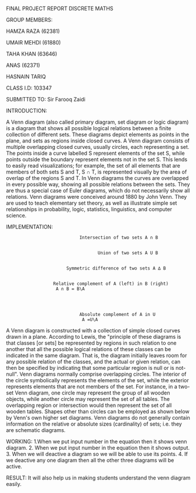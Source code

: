 
FINAL PROJECT REPORT
DISCRETE MATHS 

GROUP MEMBERS:

HAMZA RAZA (62381)

UMAIR MEHDI (61880)

TAHA KHAN (63646)

ANAS (62371)

HASNAIN TARIQ


CLASS I.D: 103347

SUBMITTED TO: Sir Farooq Zaidi






INTRODUCTION:

                              

A Venn diagram (also called primary diagram, set diagram or logic diagram) is a diagram that shows all possible logical relations between a finite collection of different sets. These diagrams depict elements as points in the plane, and sets as regions inside closed curves. A Venn diagram consists of multiple overlapping closed curves, usually circles, each representing a set. The points inside a curve labelled S represent elements of the set S, while points outside the boundary represent elements not in the set S. This lends to easily read visualizations; for example, the set of all elements that are members of both sets S and T, S ∩ T, is represented visually by the area of overlap of the regions S and T. In Venn diagrams the curves are overlapped in every possible way, showing all possible relations between the sets. They are thus a special case of Euler diagrams, which do not necessarily show all relations. Venn diagrams were conceived around 1880 by John Venn. They are used to teach elementary set theory, as well as illustrate simple set relationships in probability, logic, statistics, linguistics, and computer science.


IMPLEMENTATION:

                                  
                                Intersection of two sets A ∩ B

                                    
                                       Union of two sets A U B

                                    
                           Symmetric difference of two sets A ∆ B

                                 
                      Relative complement of A (left) in B (right)
                       A ∩ B = B\A



                                 
                                Absolute complement of A in U
                                 A =U\A
A Venn diagram is constructed with a collection of simple closed curves drawn in a plane. According to Lewis, the "principle of these diagrams is that classes [or sets] be represented by regions in such relation to one another that all the possible logical relations of these classes can be indicated in the same diagram. That is, the diagram initially leaves room for any possible relation of the classes, and the actual or given relation, can then be specified by indicating that some particular region is null or is not-null".
Venn diagrams normally comprise overlapping circles. The interior of the circle symbolically represents the elements of the set, while the exterior represents elements that are not members of the set. For instance, in a two-set Venn diagram, one circle may represent the group of all wooden objects, while another circle may represent the set of all tables. The overlapping region or intersection would then represent the set of all wooden tables. Shapes other than circles can be employed as shown below by Venn's own higher set diagrams. Venn diagrams do not generally contain information on the relative or absolute sizes (cardinality) of sets; i.e. they are schematic diagrams.
 
 
 
WORKING:
1.When we put input number in the equation then it shows venn diagram.
2. When we put input number in the equation then it shows output.
3. When we will deactive a diagram so we will be able to use its points.
4. If we deactive any one diagram then all the other three diagrams will be active.
 
RESULT:
It will also help us in making students understand the venn diagram easily.

